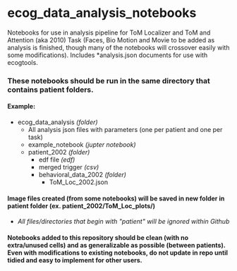 # ecog_data_analysis_notebooks

Notebooks for use in analysis pipeline for ToM Localizer and ToM and Attention (aka 2010) Task (Faces, Bio Motion and Movie to be added as analysis is finished, though many of the notebooks will crossover easily with some modifications). Includes *analysis.json documents for use with ecogtools.

### These notebooks should be run in the same directory that contains patient folders.
#### Example: 
- ecog_data_analysis *(folder)*
    - All analysis json files with parameters (one per patient and one per task)
    - example_notebook *(jupter notebook)*
    - patient_2002 *(folder)*
        - edf file *(edf)*
        - merged trigger *(csv)*
        - behavioral_data_2002 *(folder)*
            - ToM_Loc_2002.json
 
#### Image files created (from some notebooks) will be saved in new folder in patient folder (ex. patient_2002/ToM_Loc_plots/)

- *All files/directories that begin with "patient" will be ignored within Github*

#### Notebooks added to this repository should be clean (with no extra/unused cells) and as generalizable as possible (between patients). Even with modifications to existing notebooks, do not update in repo until tidied and easy to implement for other users.
